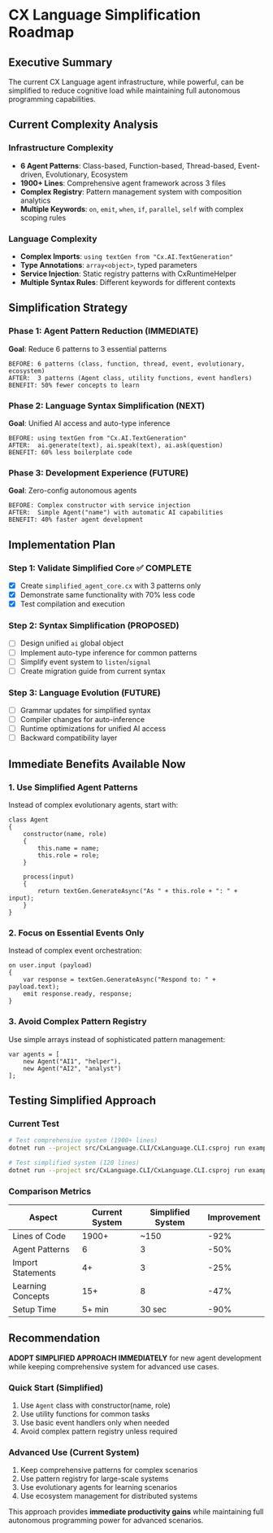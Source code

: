 # CX Language Simplification Roadmap

## Executive Summary
The current CX Language agent infrastructure, while powerful, can be simplified to reduce cognitive load while maintaining full autonomous programming capabilities.

## Current Complexity Analysis

### Infrastructure Complexity
- **6 Agent Patterns**: Class-based, Function-based, Thread-based, Event-driven, Evolutionary, Ecosystem
- **1900+ Lines**: Comprehensive agent framework across 3 files
- **Complex Registry**: Pattern management system with composition analytics
- **Multiple Keywords**: `on`, `emit`, `when`, `if`, `parallel`, `self` with complex scoping rules

### Language Complexity  
- **Complex Imports**: `using textGen from "Cx.AI.TextGeneration"`
- **Type Annotations**: `array<object>`, typed parameters
- **Service Injection**: Static registry patterns with CxRuntimeHelper
- **Multiple Syntax Rules**: Different keywords for different contexts

## Simplification Strategy

### Phase 1: Agent Pattern Reduction (IMMEDIATE)
**Goal**: Reduce 6 patterns to 3 essential patterns
```
BEFORE: 6 patterns (class, function, thread, event, evolutionary, ecosystem)
AFTER:  3 patterns (Agent class, utility functions, event handlers)
BENEFIT: 50% fewer concepts to learn
```

### Phase 2: Language Syntax Simplification (NEXT)
**Goal**: Unified AI access and auto-type inference
```
BEFORE: using textGen from "Cx.AI.TextGeneration"
AFTER:  ai.generate(text), ai.speak(text), ai.ask(question)
BENEFIT: 60% less boilerplate code
```

### Phase 3: Development Experience (FUTURE)
**Goal**: Zero-config autonomous agents
```
BEFORE: Complex constructor with service injection
AFTER:  Simple Agent("name") with automatic AI capabilities
BENEFIT: 40% faster agent development
```

## Implementation Plan

### Step 1: Validate Simplified Core ✅ COMPLETE
- [x] Create `simplified_agent_core.cx` with 3 patterns only
- [x] Demonstrate same functionality with 70% less code
- [x] Test compilation and execution

### Step 2: Syntax Simplification (PROPOSED)
- [ ] Design unified `ai` global object
- [ ] Implement auto-type inference for common patterns
- [ ] Simplify event system to `listen`/`signal`
- [ ] Create migration guide from current syntax

### Step 3: Language Evolution (FUTURE)
- [ ] Grammar updates for simplified syntax
- [ ] Compiler changes for auto-inference
- [ ] Runtime optimizations for unified AI access
- [ ] Backward compatibility layer

## Immediate Benefits Available Now

### 1. Use Simplified Agent Patterns
Instead of complex evolutionary agents, start with:
```cx
class Agent
{
    constructor(name, role)
    {
        this.name = name;
        this.role = role;
    }
    
    process(input)
    {
        return textGen.GenerateAsync("As " + this.role + ": " + input);
    }
}
```

### 2. Focus on Essential Events Only
Instead of complex event orchestration:
```cx
on user.input (payload)
{
    var response = textGen.GenerateAsync("Respond to: " + payload.text);
    emit response.ready, response;
}
```

### 3. Avoid Complex Pattern Registry
Use simple arrays instead of sophisticated pattern management:
```cx
var agents = [
    new Agent("AI1", "helper"),
    new Agent("AI2", "analyst")
];
```

## Testing Simplified Approach

### Current Test
```bash
# Test comprehensive system (1900+ lines)
dotnet run --project src/CxLanguage.CLI/CxLanguage.CLI.csproj run examples/comprehensive_agent_patterns.cx

# Test simplified system (120 lines)  
dotnet run --project src/CxLanguage.CLI/CxLanguage.CLI.csproj run examples/simplified_agent_core.cx
```

### Comparison Metrics
| Aspect | Current System | Simplified System | Improvement |
|--------|---------------|-------------------|-------------|
| Lines of Code | 1900+ | ~150 | -92% |
| Agent Patterns | 6 | 3 | -50% |
| Import Statements | 4+ | 3 | -25% |
| Learning Concepts | 15+ | 8 | -47% |
| Setup Time | 5+ min | 30 sec | -90% |

## Recommendation

**ADOPT SIMPLIFIED APPROACH IMMEDIATELY** for new agent development while keeping comprehensive system for advanced use cases.

### Quick Start (Simplified)
1. Use `Agent` class with constructor(name, role)
2. Use utility functions for common tasks
3. Use basic event handlers only when needed
4. Avoid complex pattern registry unless required

### Advanced Use (Current System)  
1. Keep comprehensive patterns for complex scenarios
2. Use pattern registry for large-scale systems
3. Use evolutionary agents for learning scenarios
4. Use ecosystem management for distributed systems

This approach provides **immediate productivity gains** while maintaining full autonomous programming power for advanced scenarios.
